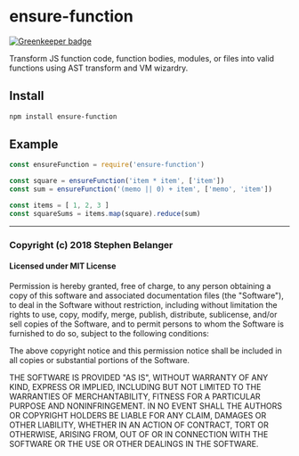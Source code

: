 # ensure-function

[![Greenkeeper badge](https://badges.greenkeeper.io/Qard/ensure-function.svg)](https://greenkeeper.io/)

Transform JS function code, function bodies, modules, or files into valid functions using AST transform and VM wizardry.

## Install

```sh
npm install ensure-function
```

## Example

```js
const ensureFunction = require('ensure-function')

const square = ensureFunction('item * item', ['item'])
const sum = ensureFunction('(memo || 0) + item', ['memo', 'item'])

const items = [ 1, 2, 3 ]
const squareSums = items.map(square).reduce(sum)
```

---

### Copyright (c) 2018 Stephen Belanger
#### Licensed under MIT License

Permission is hereby granted, free of charge, to any person obtaining a copy of this software and associated documentation files (the "Software"), to deal in the Software without restriction, including without limitation the rights to use, copy, modify, merge, publish, distribute, sublicense, and/or sell copies of the Software, and to permit persons to whom the Software is furnished to do so, subject to the following conditions:

The above copyright notice and this permission notice shall be included in all copies or substantial portions of the Software.

THE SOFTWARE IS PROVIDED "AS IS", WITHOUT WARRANTY OF ANY KIND, EXPRESS OR IMPLIED, INCLUDING BUT NOT LIMITED TO THE WARRANTIES OF MERCHANTABILITY, FITNESS FOR A PARTICULAR PURPOSE AND NONINFRINGEMENT. IN NO EVENT SHALL THE AUTHORS OR COPYRIGHT HOLDERS BE LIABLE FOR ANY CLAIM, DAMAGES OR OTHER LIABILITY, WHETHER IN AN ACTION OF CONTRACT, TORT OR OTHERWISE, ARISING FROM, OUT OF OR IN CONNECTION WITH THE SOFTWARE OR THE USE OR OTHER DEALINGS IN THE SOFTWARE.
